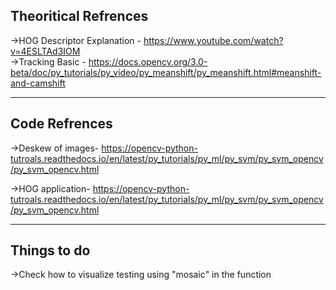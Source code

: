 ## Theoritical Refrences
->HOG Descriptor Explanation - https://www.youtube.com/watch?v=4ESLTAd3IOM \
->Tracking Basic - https://docs.opencv.org/3.0-beta/doc/py_tutorials/py_video/py_meanshift/py_meanshift.html#meanshift-and-camshift
___
## Code Refrences
->Deskew of images- https://opencv-python-tutroals.readthedocs.io/en/latest/py_tutorials/py_ml/py_svm/py_svm_opencv/py_svm_opencv.html

->HOG application- https://opencv-python-tutroals.readthedocs.io/en/latest/py_tutorials/py_ml/py_svm/py_svm_opencv/py_svm_opencv.html
___
## Things to do
->Check how to visualize testing using "mosaic" in the function
